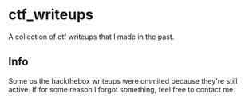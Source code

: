 # ctf_writeups
A collection of ctf writeups that I made in the past.

## Info
Some os the hackthebox writeups were ommited because they're still active. If for some reason I forgot something, feel free to contact me.
